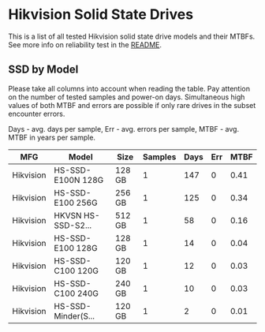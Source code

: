 Hikvision Solid State Drives
============================

This is a list of all tested Hikvision solid state drive models and their MTBFs. See
more info on reliability test in the [README](https://github.com/bsdhw/SMART).

SSD by Model
------------

Please take all columns into account when reading the table. Pay attention on the
number of tested samples and power-on days. Simultaneous high values of both MTBF
and errors are possible if only rare drives in the subset encounter errors.

Days - avg. days per sample,
Err  - avg. errors per sample,
MTBF - avg. MTBF in years per sample.

| MFG       | Model              | Size   | Samples | Days  | Err   | MTBF |
|-----------|--------------------|--------|---------|-------|-------|------|
| Hikvision | HS-SSD-E100N 128G  | 128 GB | 1       | 147   | 0     | 0.41   |
| Hikvision | HS-SSD-E100 256G   | 256 GB | 1       | 125   | 0     | 0.34   |
| Hikvision | HKVSN HS-SSD-S2... | 512 GB | 1       | 58    | 0     | 0.16   |
| Hikvision | HS-SSD-E100 128G   | 128 GB | 1       | 14    | 0     | 0.04   |
| Hikvision | HS-SSD-C100 120G   | 120 GB | 1       | 12    | 0     | 0.03   |
| Hikvision | HS-SSD-C100 240G   | 240 GB | 1       | 10    | 0     | 0.03   |
| Hikvision | HS-SSD-Minder(S... | 120 GB | 1       | 2     | 0     | 0.01   |
